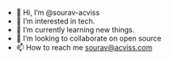 - 👋 Hi, I’m @sourav-acviss
- 👀 I’m interested in tech.
- 🌱 I’m currently learning new things.
- 💞️ I’m looking to collaborate on open source
- 📫 How to reach me sourav@acviss.com

<!---
sourav-acviss/sourav-acviss is a ✨ special ✨ repository because its `README.md` (this file) appears on your GitHub profile.
You can click the Preview link to take a look at your changes.
--->
